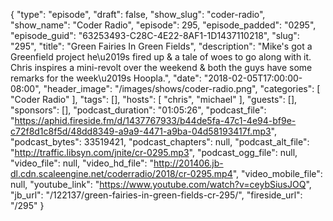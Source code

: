 {
  "type": "episode",
  "draft": false,
  "show_slug": "coder-radio",
  "show_name": "Coder Radio",
  "episode": 295,
  "episode_padded": "0295",
  "episode_guid": "63253493-C28C-4E22-8AF1-1D1437110218",
  "slug": "295",
  "title": "Green Fairies In Green Fields",
  "description": "Mike's got a Greenfield project he\u2019s fired up & a tale of woes to go along with it. Chris inspires a mini-revolt over the weekend & both the guys have some remarks for the week\u2019s Hoopla.",
  "date": "2018-02-05T17:00:00-08:00",
  "header_image": "/images/shows/coder-radio.png",
  "categories": [
    "Coder Radio"
  ],
  "tags": [],
  "hosts": [
    "chris",
    "michael"
  ],
  "guests": [],
  "sponsors": [],
  "podcast_duration": "01:05:26",
  "podcast_file": "https://aphid.fireside.fm/d/1437767933/b44de5fa-47c1-4e94-bf9e-c72f8d1c8f5d/48dd8349-a9a9-4471-a9ba-04d58193417f.mp3",
  "podcast_bytes": 33519421,
  "podcast_chapters": null,
  "podcast_alt_file": "http://traffic.libsyn.com/jnite/cr-0295.mp3",
  "podcast_ogg_file": null,
  "video_file": null,
  "video_hd_file": "http://201406.jb-dl.cdn.scaleengine.net/coderradio/2018/cr-0295.mp4",
  "video_mobile_file": null,
  "youtube_link": "https://www.youtube.com/watch?v=ceybSiusJOQ",
  "jb_url": "/122137/green-fairies-in-green-fields-cr-295/",
  "fireside_url": "/295"
}


